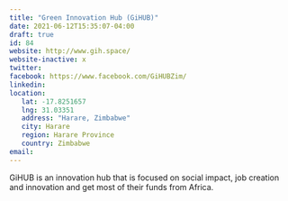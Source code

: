 ```yaml
---
title: "Green Innovation Hub (GiHUB)"
date: 2021-06-12T15:35:07-04:00
draft: true
id: 84
website: http://www.gih.space/
website-inactive: x
twitter: 
facebook: https://www.facebook.com/GiHUBZim/
linkedin: 
location: 
   lat: -17.8251657
   lng: 31.03351
   address: "Harare, Zimbabwe"
   city: Harare
   region: Harare Province
   country: Zimbabwe
email: 
---
```

GiHUB is an innovation hub that is focused on social impact, job creation and innovation and get most of their funds from Africa. 
